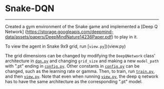 # Snake-DQN
---

Created a gym environment of the Snake game and implemented a [Deep Q Network] (https://storage.googleapis.com/deepmind-data/assets/papers/DeepMindNature14236Paper.pdf) to play in it.

To view the agent in Snake 9x9 grid, run [`view.py`])(view.py)




The grid dimensions can be changed by modifying the `DeepQNetwork` class' architecture in [`dqn.py`](dqn.py) and changing `grid_size` and making a new `model_path` with ".pt" ending in [`config.py`](config.py). Other constants in [`config.py`](config.py) can be changed, such as the learning rate or gamma. Then, to train, run [`train.py`](train.py), and then [`view.py`](view.py). Note that even when running [`view.py`](view.py), the deep q network has to have the same architecture as the corresponding ".pt" model.
